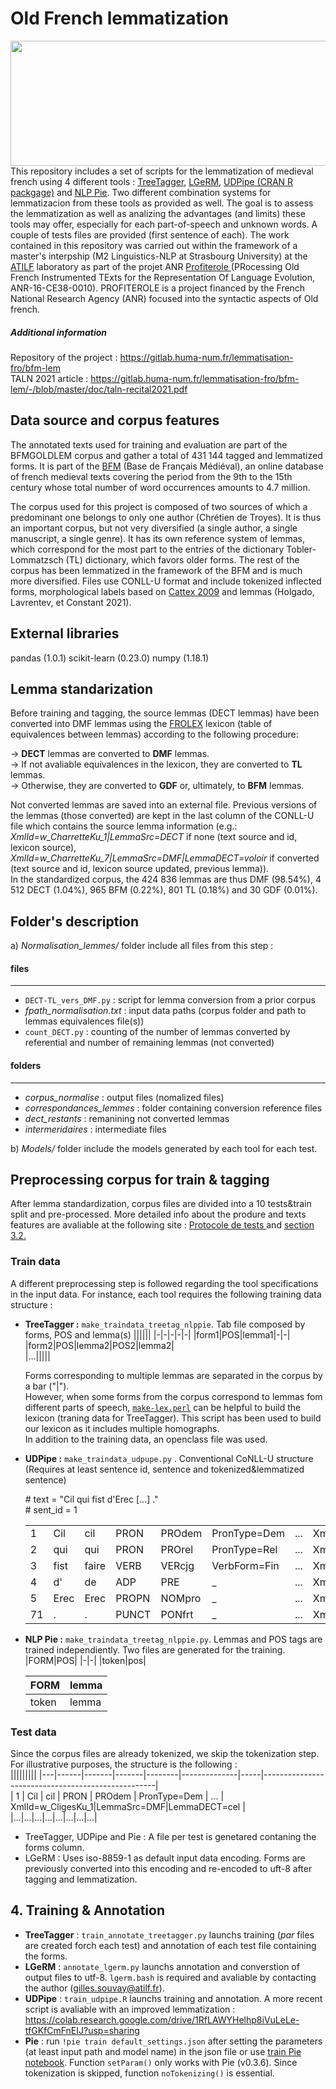 # Old French lemmatization
<img src="https://i.ibb.co/Tqwv77b/battle-of-roncevaux-from-bl-royal-16-g-vi-f-178-8046ca-1024.jpg" width="1050" height="200">
This repository includes a set of scripts for the lemmatization of medieval french using 4 different tools : <a href="https://www.cis.uni-muenchen.de/~schmid/tools/TreeTagger/">TreeTagger</a>, <a href="http://stella.atilf.fr/LGeRM/">LGeRM</a>, <a href="https://cran.r-project.org/web/packages/udpipe/index.html">UDPipe (CRAN R packgage)</a> and <a href="https://pypi.org/project/nlp-pie/">NLP Pie</a>. Two different combination systems for lemmatizacion from these tools as provided as well. The goal is to assess the lemmatization as well as analizing the advantages (and limits) these tools may offer, especially for each part-of-speech and unknown words. A couple of tests files are provided (first sentence of each).
The work contained in this repository was carried out within the framework of a master's interpship (M2 Linguistics-NLP at Strasbourg University) at the <a href="https://www.atilf.fr/">ATILF</a> laboratory as part of the projet ANR <a href="https://www.lattice.cnrs.fr/projets/projet-anr-profiterole/"> Profiterole </a>(PRocessing Old French Instrumented TExts for the Representation Of Language Evolution, ANR-16-CE38-0010). PROFITEROLE is a project financed by the French National Research Agency (ANR) focused into the syntactic aspects of Old french.

##### Additional information
Repository of the project : https://gitlab.huma-num.fr/lemmatisation-fro/bfm-lem  
TALN 2021 article : https://gitlab.huma-num.fr/lemmatisation-fro/bfm-lem/-/blob/master/doc/taln-recital2021.pdf

## Data source and corpus features  
The annotated texts used for training and evaluation are part of the BFMGOLDLEM corpus and gather a total of 431 144 tagged and lemmatized forms. It is part of the <a href="http://bfm.ens-lyon.fr/">BFM</a> (Base de Français Médiéval), an online database of french medieval texts covering the period from the 9th to the 15th century whose total number of word occurrences amounts to 4.7 million. 

The corpus used for this project is composed of two sources of which a predominant one belongs to only one author (Chrétien de Troyes). It is thus an important corpus, but not very diversified (a single author, a single manuscript, a single genre). It has its own reference system of lemmas, which correspond for the most part to the entries of the dictionary Tobler-Lommatzsch (TL) dictionary, which favors older forms. The rest of the corpus has been lemmatized in the framework of the BFM and is much more diversified. Files use CONLL-U format and include tokenized inflected forms, morphological labels based on <a href="http://bfm.ens-lyon.fr/spip.php?article176">Cattex 2009</a> and lemmas (Holgado, Lavrentev, et Constant 2021).

## External libraries  
pandas (1.0.1)
scikit-learn (0.23.0)
numpy (1.18.1)

## Lemma standarization  
Before training and tagging, the source lemmas (DECT lemmas) have been converted into DMF lemmas using the <a href="https://github.com/sheiden/Medieval-French-Language-Toolkit/blob/master/clfrolex-3.0.tsv">FROLEX</a> lexicon (table of equivalences between lemmas) according to the following procedure:

→ **DECT** lemmas are converted to **DMF** lemmas.  
→ If not avaliable equivalences in the lexicon, they are converted to **TL** lemmas.  
→ Otherwise, they are converted to **GDF** or, ultimately, to **BFM** lemmas.  

Not converted lemmas are saved into an external file. Previous versions of the lemmas (those converted) are kept in the last column of the CONLL-U file which contains the source lemma information (e.g.: *XmlId=w_CharretteKu_1|LemmaSrc=DECT* if none (text source and id, lexicon source), *XmlId=w_CharretteKu_7|LemmaSrc=DMF|LemmaDECT=voloir* if converted (text source and id, lexicon source updated, previous lemma)).  
In the standardized corpus, the 424 836 lemmas are thus DMF (98.54%), 4 512 DECT (1.04%), 965 BFM (0.22%), 801 TL (0.18%) and 30 GDF (0.01%).  

## Folder's description

a) *Normalisation_lemmes/* folder include all files from this step :  

#### files
-----
- `DECT-TL_vers_DMF.py` : script for lemma conversion from a prior corpus  
- *fpath_normalisation.txt* : input data paths (corpus folder and path to lemmas equivalences file(s))  
- `count_DECT.py` : counting of the number of lemmas converted by referential and number of remaining lemmas (not converted)  

#### folders
--------
- *corpus_normalise* : output files (nomalized files)  
- *correspondances_lemmes* : folder containing conversion reference files  
- *dect_restants* : remanining not converted lemmas  
- *intermeridaires* : intermediate files  

b) *Models/* folder include the models generated by each tool for each test.

## Preprocessing corpus for train & tagging
After lemma standardization, corpus files are divided into a 10 tests&train split and pre-processed. More detailed info about the produre and texts features are avaliable at the following site :  <a href="https://gitlab.huma-num.fr/lemmatisation-fro/bfm-lem/-/blob/master/doc/Protocole%20de%20test.pdf"> Protocole de tests </a> and <a href="https://gitlab.huma-num.fr/lemmatisation-fro/bfm-lem/-/blob/master/doc/taln-recital2021.pdf"> section 3.2. </a>

### Train data
A different preprocessing step is followed regarding the tool specifications in the input data. For instance, each tool requires the following training data structure :  
  
- **TreeTagger :** `make_traindata_treetag_nlppie`. Tab file composed by forms, POS and lemma(s)
    ||||||
    |-|-|-|-|-|
    |form1|POS|lemma1|-|-|
    |form2|POS|lemma2|POS2|lemma2|  
    |...|||||
    
    Forms corresponding to multiple lemmas are separated in the corpus by a bar ("|").  
    However, when some forms from the corpus correspond to lemmas fom different parts of speech, <a href="https://gite.lirmm.fr/advanse/sentiment-analysis-webpage/blob/master/resources_on_server/TreeTagger/cmd/make-lex.perl">`make-lex.perl`</a> can be helpful to build the lexicon (traning data for TreeTagger).     This script has been used to build our lexicon as it includes multiple homographs.  
    In addition to the training data, an openclass file was used.
    
- **UDPipe :** `make_traindata_udpupe.py` . Conventional CoNLL-U structure (Requires at least sentence id, sentence and tokenized&lemmatized sentence)  
  
    \# text = "Cil qui fist d'Erec [...] ."  
    \# sent_id = 1
 
  |||||||||  
  |---|------|-------|-------|--------|--------------|-----|---------------------------------------------------|  
  | 1 | Cil  | cil   | PRON  | PROdem | PronType=Dem | ... | XmlId=w_CligesKu_1\|LemmaSrc=DMF\|LemmaDECT=cel   |  
  | 2 | qui  | qui   | PRON  | PROrel | PronType=Rel | ... | XmlId=w_CligesKu_2\|LemmaSrc=DMF\|LemmaDECT=qui   |  
  | 3 | fist | faire | VERB  | VERcjg | VerbForm=Fin | ... | XmlId=w_CligesKu_3\|LemmaSrc=DMF\|LemmaDECT=faire |  
  | 4 | d'   | de    | ADP   | PRE    | _            | ... | XmlId=w_CligesKu_4\|LemmaSrc=DMF\|LemmaDECT=de    |  
  | 5 | Erec | Erec  | PROPN | NOMpro | _            | ... | XmlId=w_CligesKu_5\|LemmaSrc=DECT                 |  
  | 71 | .    | .     | PUNCT | PONfrt | _            | ... | XmlId=w_CligesKu_71\|LemmaSrc=DMF\|LemmaDECT=.    |  

- **NLP Pie :** `make_traindata_treetag_nlppie.py`. Lemmas and POS tags are trained independiently. Two files are generated for the training.
  |FORM|POS| 
  |-|-|
  |token|pos|  
  
  |FORM|lemma|
  |-|-|
  |token|lemma|  
  

### Test data
Since the corpus files are already tokenized, we skip the tokenization step. For illustrative purposes, the structure is the following :  
|||||||||
|---|------|-------|-------|--------|--------------|-----|---------------------------------------------------|  
| 1 | Cil  | cil   | PRON  | PROdem | PronType=Dem | ... | XmlId=w_CligesKu_1\|LemmaSrc=DMF\|LemmaDECT=cel   |
|...|...|...|...|...|...|...|...|

- TreeTagger, UDPipe and Pie : A file per test is genetared contaning the forms column. 
- LGeRM : Uses iso-8859-1 as default input data encoding. Forms are previously converted into this encoding and re-encoded to uft-8 after tagging and lemmatization.  

## 4. Training & Annotation

- **TreeTagger** : `train_annotate_treetagger.py` launchs training (*par* files are created forch each test) and annotation of each test file containing the forms.
- **LGeRM** : `annotate_lgerm.py` launchs annotation and converstion of output files to utf-8. `lgerm.bash` is required and avaliable by contacting the author (gilles.souvay@atilf.fr).
- **UDPipe** : `train_udpipe.R` launchs training and annotation. A more recent script is avaliable with an improved lemmatization : https://colab.research.google.com/drive/1RfLAWYHelhp8iVuLeLe-tfGKfCmFnEIJ?usp=sharing  
- **Pie** : run `!pie train default_settings.json` after setting the parameters (at least input path and model name) in the json file or use <a href="https://colab.research.google.com/drive/1lTXwt55hTxRhyP-HRXm-MUzSCcSt_rbb?usp=sharing">train Pie notebook</a>. Function `setParam()` only works with Pie (v0.3.6). Since tokenization is skipped, function `noTokenizing()` is essential.

